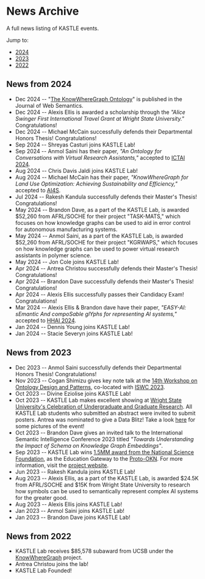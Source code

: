 # News Archive
A full news listing of KASTLE events.

Jump to:
* [2024](#news-from-2024)
* [2023](#news-from-2023)
* [2022](#news-from-2022)

## News from 2024
* Dec 2024 -- "[The KnowWhereGraph Ontology](https://www.sciencedirect.com/science/article/pii/S1570826824000283)" is published in the Journal of Web Semantics.
* Dec 2024 -- Alexis Ellis is awarded a scholarship through the _"Alice Swinger First International Travel Grant at Wright State University."_ Congratulations!
* Dec 2024 -- Michael McCain successfully defends their Departmental Honors Thesis! Congratulations!
* Sep 2024 -- Shreyas Casturi joins KASTLE Lab!
* Sep 2024 -- Anmol Saini has their paper, _"An Ontology for Conversations with Virtual Research Assistants,"_ accepted to [ICTAI 2024](https://ictai.computer.org/2024/).
* Aug 2024 -- Chris Davis Jaldi joins KASTLE Lab!
* Aug 2024 -- Michael McCain has their paper, _"KnowWhereGraph for Land Use Optimization: Achieving Sustainability and Efficiency,"_ accepted to [AI4S](https://ai4sconference.org/).
* Jul 2024 -- Rakesh Kandula successfully defends their Master's Thesis! Congratulations!
* May 2024 -- Brandon Dave, as a part of the KASTLE Lab, is awarded $52,260 from AFRL/SOCHE for their project "TASK-MATS," which focuses on how knowledge graphs can be used to aid in error control for autonomous manufacturing systems.
* May 2024 -- Anmol Saini, as a part of the KASTLE Lab, is awarded $52,260 from AFRL/SOCHE for their project "KGRWAPS," which focuses on how knowledge graphs can be used to power virtual research assistants in polymer science.
* May 2024 -- Jon Cole joins KASTLE Lab!
* Apr 2024 -- Antrea Christou successfully defends their Master's Thesis! Congratulations!
* Apr 2024 -- Brandon Dave successfully defends their Master's Thesis! Congratulations!
* Apr 2024 -- Alexis Ellis successfully passes their Candidacy Exam! Congratulations!
* Mar 2024 -- Alexis Ellis & Brandon dave have their paper, _"EASY-AI: sEmantic And compoSable glYphs for representing AI systems,"_ accepted to [HHAI 2024](https://hhai-conference.org/2024/).
* Jan 2024 -- Dennis Young joins KASTLE Lab!
* Jan 2024 -- Stacie Severyn joins KASTLE Lab!

## News from 2023
* Dec 2023 -- Anmol Saini successfully defends their Departmental Honors Thesis! Congratulations!
* Nov 2023 -- Cogan Shimizu gives key note talk at the [14th Workshop on Ontology Design and Patterns](https://odpa.github.io/workshop-on-ontology-design-and-patterns/2023/index.html), co-located with [ISWC 2023](https://iswc2023.semanticweb.org/).
* Oct 2023 -- Divine Eziolise joins KASTLE Lab!
* Oct 2023 -- KASTLE Lab makes excellent showing at [Wright State University's Celebration of Undergraduate and Graduate Research](https://www.wright.edu/event/celebration-of-undergraduate-graduate-research-scholarship-and-creative-activities). All KASTLE Lab students who submitted an abstract were invited to submit posters. Antrea was nominated to give a Data Blitz! Take a look [here](./events/research_celeb_2023.md) for some pictures of the event!
* Oct 2023 -- Brandon Dave gives an invited talk to the International Semantic Intelligence Conference 2023 titled _"Towards Understanding the Impact of Schema on Knowledge Graph Embeddings"_.
* Sep 2023 -- KASTLE Lab wins [1.5MM award from the National Science Foundation](https://new.nsf.gov/tip/updates/nsf-invests-first-ever-prototype-open-knowledge-network), as the Education Gateway to the [Proto-OKN](https://proto-okn.info/). For more information, visit the [project website](https://edugate.cs.wright.edu/).
* Jun 2023 -- Rakesh Kandula joins KASTLE Lab!
* Aug 2023 -- Alexis Ellis, as a part of the KASTLE Lab, is awarded $24.5K from AFRL/SOCHE and $15K from Wright State University to research how symbols can be used to semantically represent complex AI systems for the greater good.
* Aug 2023 -- Alexis Ellis joins KASTLE Lab!
* Jan 2023 -- Anmol Saini joins KASTLE Lab!
* Jan 2023 -- Brandon Dave joins KASTLE Lab!

## News from 2022
* KASTLE Lab receives $85,578 subaward from UCSB under the [KnowWhereGraph](https://knowwheregraph.org/) project.
* Antrea Christou joins the lab!
* KASTLE Lab Founded!